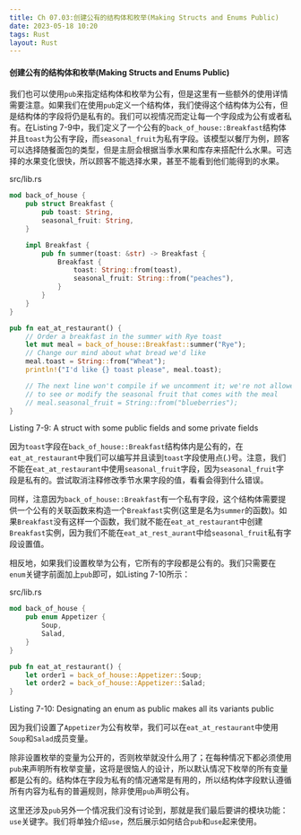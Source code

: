 ```yaml
---
title: Ch 07.03:创建公有的结构体和枚举(Making Structs and Enums Public)
date: 2023-05-18 10:20
tags: Rust
layout: Rust
---
```

#### 创建公有的结构体和枚举(Making Structs and Enums Public)

我们也可以使用`pub`来指定结构体和枚举为公有，但是这里有一些额外的使用详情需要注意。如果我们在使用`pub`定义一个结构体，我们使得这个结构体为公有，但是结构体的字段将仍是私有的。我们可以视情况而定让每一个字段成为公有或者私有。在Listing 7-9中，我们定义了一个公有的`back_of_house::Breakfast`结构体并且`toast`为公有字段，而`seasonal_fruit`为私有字段。该模型以餐厅为例，顾客可以选择随餐面包的类型，但是主厨会根据当季水果和库存来搭配什么水果。可选择的水果变化很快，所以顾客不能选择水果，甚至不能看到他们能得到的水果。

src/lib.rs

```rust
mod back_of_house {
    pub struct Breakfast {
        pub toast: String,
        seasonal_fruit: String,
    }

    impl Breakfast {
        pub fn summer(toast: &str) -> Breakfast {
            Breakfast {
                toast: String::from(toast),
                seasonal_fruit: String::from("peaches"),
            }
        }
    }
}

pub fn eat_at_restaurant() {
    // Order a breakfast in the summer with Rye toast
    let mut meal = back_of_house::Breakfast::summer("Rye");
    // Change our mind about what bread we'd like
    meal.toast = String::from("Wheat");
    println!("I'd like {} toast please", meal.toast);

    // The next line won't compile if we uncomment it; we're not allowed
    // to see or modify the seasonal fruit that comes with the meal
    // meal.seasonal_fruit = String::from("blueberries");
}
```

Listing 7-9: A struct with some public fields and some private fields

因为`toast`字段在`back_of_house::Breakfast`结构体内是公有的，在`eat_at_restaurant`中我们可以编写并且读到`toast`字段使用点(.)号。注意，我们不能在`eat_at_restaurant`中使用`seasonal_fruit`字段，因为`seasonal_fruit`字段是私有的。尝试取消注释修改季节水果字段的值，看看会得到什么错误。

同样，注意因为`back_of_house::Breakfast`有一个私有字段，这个结构体需要提供一个公有的关联函数来构造一个`Breakfast`实例(这里是名为`summer`的函数)。如果`Breakfast`没有这样一个函数，我们就不能在`eat_at_restaurant`中创建`Breakfast`实例，因为我们不能在`eat_at_rest_aurant`中给`seasonal_fruit`私有字段设置值。

相反地，如果我们设置枚举为公有，它所有的字段都是公有的。我们只需要在`enum`关键字前面加上`pub`即可，如Listing 7-10所示：

src/lib.rs

```rust
mod back_of_house {
    pub enum Appetizer {
        Soup,
        Salad,
    }
}

pub fn eat_at_restaurant() {
    let order1 = back_of_house::Appetizer::Soup;
    let order2 = back_of_house::Appetizer::Salad;
}
```

Listing 7-10: Designating an enum as public makes all its variants public

因为我们设置了`Appetizer`为公有枚举，我们可以在`eat_at_restaurant`中使用`Soup`和`Salad`成员变量。

除非设置枚举的变量为公开的，否则枚举就没什么用了；在每种情况下都必须使用`pub`来声明所有枚举变量，这将是很恼人的设计，所以默认情况下枚举的所有变量都是公有的。结构体在字段为私有的情况通常是有用的，所以结构体字段默认遵循所有内容为私有的普遍规则，除非使用`pub`声明公有。

这里还涉及`pub`另外一个情况我们没有讨论到，那就是我们最后要讲的模块功能：`use`关键字。我们将单独介绍`use`，然后展示如何结合`pub`和`use`起来使用。
